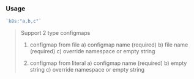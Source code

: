 ### Usage
```go
`k8s:"a,b,c"`
```
> Support 2 type configmaps
>  1) configmap from file
>      a) configmap name (required)
>      b) file name (required)
>      c) override namespace or empty string
>
>  2) configmap from literal
>      a) configmap name (required)
>      b) empty string
>      c) override namespace or empty string
